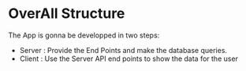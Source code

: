 # OverAll Structure

The App is gonna be developped in two steps:
- Server : Provide the End Points and make the database queries.
- Client : Use the Server API end points to show the data for the user


